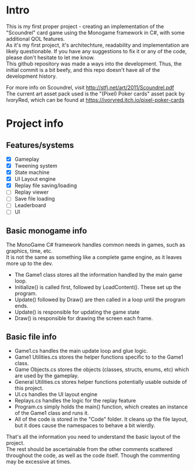 # Intro
This is my first proper project - creating an implementation of the "Scoundrel" card game using the Monogame framework in C#, with some additional QOL features.  
As it's my first project, it's architechture, readability and implementation are likely questionable. If you have any suggestions to fix it or any of the code, please don't hesitate to let me know.  
This github repository was made a ways into the development. Thus, the initial commit is a bit beefy, and this repo doesn't have all of the development history.

For more info on Scoundrel, visit http://stfj.net/art/2011/Scoundrel.pdf  
The current art asset pack used is the "(Pixel) Poker cards" asset pack by IvoryRed, which can be found at https://ivoryred.itch.io/pixel-poker-cards

# Project info
## Features/systems
- [x] Gameplay
- [x] Tweening system
- [x] State machine
- [x] UI Layout engine
- [x] Replay file saving/loading
- [ ] Replay viewer
- [ ] Save file loading
- [ ] Leaderboard
- [ ] UI

## Basic monogame info
The MonoGame C# framework handles common needs in games, such as graphics, time, etc.  
It is not the same as something like a complete game engine, as it leaves more up to the dev.

- The Game1 class stores all the information handled by the main game loop.
- Initialize() is called first, followed by LoadContent(). These set up the program.
- Update() followed by Draw() are then called in a loop until the program ends.
- Update() is responsible for updating the game state
- Draw() is responsible for drawing the screen each frame.

## Basic file info
- Game1.cs handles the main update loop and glue logic.
- Game1 Utilities.cs stores the helper functions specific to to the Game1 class.
- Game Objects.cs stores the objects (classes, structs, enums, etc) which are used by the gameplay.
- General Utilities.cs stores helper functions potentially usable outside of this project.
- UI.cs handles the UI layout engine
- Replays.cs handles the logic for the replay feature
- Program.cs simply holds the main() function, which creates an instance of the Game1 class and runs it.
- All of the code is stored in the "Code" folder. It cleans up the file layout, but it does cause the namespaces to behave a bit wierdly.

That's all the information you need to understand the basic layout of the project.  
The rest should be ascertainable from the other comments scattered throughout the code, as well as the code itself. Though the commenting may be excessive at times.
